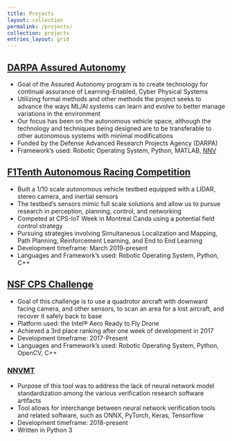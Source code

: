 ```yaml
---
title: Projects
layout: collection
permalink: /projects/
collection: projects
entries_layout: grid
---
```


## [DARPA Assured Autonomy](https://www.darpa.mil/news-events/2020-01-29)

- Goal of the Assured Autonomy program is to create technology for continual assurance of Learning-Enabled, Cyber Physical Systems
-  Utilizing formal methods and other methods the project seeks to advance the ways ML/AI systems can learn and evolve to better manage variations in the environment
- Our focus has been on the autonomous vehicle space, although the technology and techniques being designed are to be transferable to other autonomous systems with minimal modifications
- Funded by the Defense Advanced Research Projects Agency (DARPA)
- Framework’s used: Robotic Operating System, Python, MATLAB, [NNV](github.com/verivital/nnv)

## [F1Tenth Autonomous Racing Competition](https://github.com/pmusau17/Platooning-F1Tenth)

- Built a 1/10 scale autonomous vehicle testbed equipped with a LIDAR, stereo camera, and inertial sensors
- The testbed’s sensors mimic full scale solutions and allow us to pursue research in perception, planning, control, and networking
- Competed at CPS-IoT Week in Montreal Canda using a potential field control strategy
- Pursuing strategies involving Simultaneous Localization and Mapping, Path Planning, Reinforcement Learning, and End to End Learning
- Development timeframe: March 2019-present
- Languages and Framework’s used: Robotic Operating System, Python, C++

## [NSF CPS Challenge](https://github.com/verivital/VandyCPS)

- Goal of this challenge is to use a quadrotor aircraft with downward facing camera, and other sensors, to scan an area for a lost aircraft, and recover it safely back to base
- Platform used: the Intel® Aero Ready to Fly Drone
- Achieved a 3rd place ranking after one week of development in 2017
- Development timeframe: 2017-Present
- Languages and Framework’s used: Robotic Operating System, Python, OpenCV, C++

### [NNVMT](https://github.com/verivital/nnvmt)

- Purpose of this tool was to address the lack of neural network model standardization among the various verification research software artifacts
- Tool allows for interchange between neural network verification tools and related software, such as ONNX, PyTorch, Keras, Tensorflow
- Development timeframe: 2018-present
- Written in Python 3

